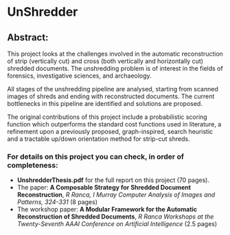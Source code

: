 UnShredder
==========

Abstract:
--------
This project looks at the challenges involved in the automatic reconstruction of strip (vertically cut) and cross (both vertically and horizontally cut) shredded documents. The unshredding problem is of interest in the fields of forensics, investigative sciences, and archaeology.

All stages of the unshredding pipeline are analysed, starting from scanned images of shreds and ending with reconstructed documents. The current bottlenecks in this pipeline are identified and solutions are proposed.

The original contributions of this project include a probabilistic scoring function which outperforms the standard cost functions used in literature, a refinement upon a previously proposed, graph-inspired, search heuristic and a tractable up/down orientation method for strip-cut shreds.

### For details on this project you can check, in order of completeness:
* **UnshredderThesis.pdf** for the full report on this project (70 pages).
* The paper: **A Composable Strategy for Shredded Document Reconstruction**, *R Ranca, I Murray Computer Analysis of Images and Patterns, 324-331* (8 pages)
* The workshop paper: **A Modular Framework for the Automatic Reconstruction of Shredded Documents**, *R Ranca Workshops at the Twenty-Seventh AAAI Conference on Artificial Intelligence* (2.5 pages)
